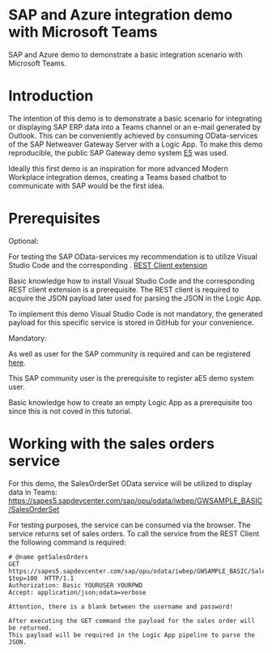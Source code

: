 # SAP and Azure integration demo with Microsoft Teams 
SAP and Azure demo to demonstrate a basic integration scenario with Microsoft Teams.

# Introduction 
The intention of this demo is to demonstrate a basic scenario for integrating or displaying SAP ERP data into a Teams channel or an e-mail generated by Outlook. 
This can be conveniently achieved by consuming OData-services of the SAP Netweaver Gateway Server with a Logic App. 
To make this demo reproducible, the public SAP Gateway demo system [E5]( https://blogs.sap.com/2017/12/05/new-sap-gateway-demo-system-available/) was used. 

Ideally this first demo is an inspiration for more advanced Modern Workplace integration demos, creating a Teams based chatbot to communicate with SAP would be the first idea. 

 
# Prerequisites 

Optional: 

For testing the SAP OData-services my recommendation is to utilize Visual Studio Code and the corresponding .
[REST Client extension](https://marketplace.visualstudio.com/items?itemName=humao.rest-client)


Basic knowledge how to install Visual Studio Code and the corresponding REST client extension is a prerequisite. 
The REST client is required to acquire the JSON payload later used for parsing the JSON in the Logic App. 

To implement this demo Visual Studio Code is not mandatory, the generated payload for this specific service is stored in GitHub for your convenience.   

Mandatory: 

As well as user for the SAP community is required and can be registered [here](https://www.sap.com/community/resources/registration-and-profile.html). 

This SAP community user is the prerequisite to register aE5 demo system user. 

Basic knowledge how to create an empty Logic App as a prerequisite too since this is not coved in this tutorial. 


# Working with the sales orders service 
For this demo, the SalesOrderSet OData service will be utilized to display data in Teams:
https://sapes5.sapdevcenter.com/sap/opu/odata/iwbep/GWSAMPLE_BASIC/SalesOrderSet

For testing purposes, the service can be consumed via the browser. 
The service returns set of sales orders.
To call the service from the REST Client the following command is required:

```
# @name getSalesOrders
GET https://sapes5.sapdevcenter.com/sap/opu/odata/iwbep/GWSAMPLE_BASIC/SalesOrderSet?$top=100  HTTP/1.1
Authorization: Basic YOURUSER YOURPWD
Accept: application/json;odata=verbose

Attention, there is a blank between the username and password!

After executing the GET command the payload for the sales order will be returned. 
This payload will be required in the Logic App pipeline to parse the JSON. 
```


